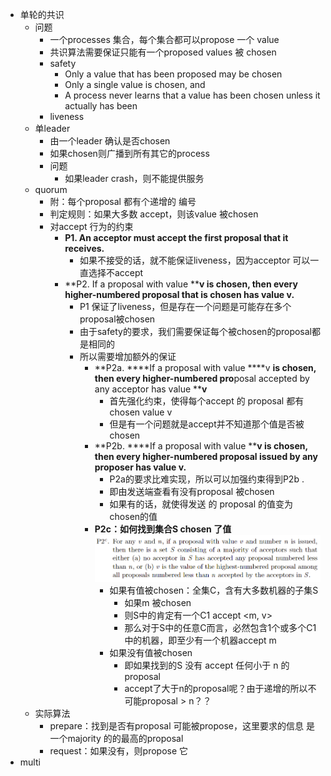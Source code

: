 - 单轮的共识
    - 问题
        - 一个processes 集合，每个集合都可以propose 一个 value
        - 共识算法需要保证只能有一个proposed values 被 chosen
        - safety
            - Only a value that has been proposed may be chosen
            - Only a single value is chosen, and
            - A process never learns that a value has been chosen unless it actually has been
        - liveness
    - 单leader
        - 由一个leader 确认是否chosen
        - 如果chosen则广播到所有其它的process
        - 问题
            - 如果leader crash，则不能提供服务
    - quorum
        - 附：每个proposal 都有个递增的 编号
        - 判定规则：如果大多数 accept，则该value 被chosen
        - 对accept 行为的约束
            - **P1. An acceptor must accept the first proposal that it receives.**
                - 如果不接受的话，就不能保证liveness，因为acceptor 可以一直选择不accept
            - **P2. If a proposal with value ****v ****is chosen, then every higher-numbered pro****posal that is chosen has value ****v****.**
                - P1 保证了liveness，但是存在一个问题是可能存在多个proposal被chosen
                - 由于safety的要求，我们需要保证每个被chosen的proposal都是相同的
                - 所以需要增加额外的保证
                    - **P2a.  ****If a proposal with value ****v ****is chosen, then every higher-numbered pro****posal accepted by any acceptor has value ****v**
                        - 首先强化约束，使得每个accept 的 proposal 都有chosen value v
                        - 但是有一个问题就是accept并不知道那个值是否被chosen
                    - **P2b. ****If a proposal with value ****v ****is chosen, then every higher-numbered pro****posal issued by any proposer has value ****v****.**
                        - P2a的要求比难实现，所以可以加强约束得到P2b .
                        - 即由发送端查看有没有proposal 被chosen
                        - 如果有的话，就使得发送 的 proposal 的值变为chosen的值
                    - **P2c：如何找到集合S chosen 了值** ![image.jpg](../assets/758ef286-63a5-4f7a-9de3-d6e44a41a5d4-1115003.jpg)
                        - 如果有值被chosen：全集C，含有大多数机器的子集S
                            - 如果m 被chosen
                            - 则S中的肯定有一个C1 accept <m, v>
                            - 那么对于S中的任意C而言，必然包含1个或多个C1中的机器，即至少有一个机器accept m
                        - 如果没有值被chosen
                            - 即如果找到的S 没有 accept 任何小于 n 的proposal
                            - accept了大于n的proposal呢？由于递增的所以不可能proposal > n？？
    - 实际算法
        - prepare：找到是否有proposal 可能被propose，这里要求的信息 是 一个majority 的的最高的proposal
        - request：如果没有，则propose 它
- multi
